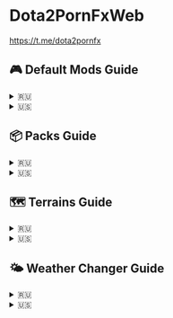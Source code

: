 # Dota2PornFxWeb
https://t.me/dota2pornfx

## 🎮 Default Mods Guide

<details>
<summary>🇷🇺</summary>

1. Скачайте нужный файл `.vpk`
2. Переместите его в папку с языком игры:

**Для русского языка используйте папку `dota_russian`:**
```
Steam\steamapps\common\dota 2 beta\game\dota_russian\
```

**Для английского языка создайте папку `dota_123`:**
```
Steam\steamapps\common\dota 2 beta\game\dota_123\
```

⚠️ **Важно:** Если файлы дублируются, переименуйте повторяющийся файл в `pakXX_dir.vpk`, где XX = 10, 11, 12, 13...99

</details>

<details>
<summary>🇺🇸</summary>

1. Download the required `.vpk` file
2. Move it to the appropriate language folder in the game directory:
```
Steam\steamapps\common\dota 2 beta\game\
```

3. Create a folder named `dota_123` and place the file there:
```
Steam\steamapps\common\dota 2 beta\game\dota_123\
```

⚠️ **Note:** If files are duplicated, rename the repeated file to `pakXX_dir.vpk`, where XX is 10, 11, 12, 13...99

</details>

## 📦 Packs Guide

<details>
<summary>🇷🇺</summary>

В архиве находятся папка и файл — поместите их в:
- `dota_russian` (для русского языка)
- `dota_123` (для английского языка)

</details>

<details>
<summary>🇺🇸</summary>

The archive contains a folder and file — place them in:
- `dota_russian` (for Russian)
- `dota_123` (for English)

</details>

## 🗺️ Terrains Guide

<details>
<summary>🇷🇺</summary>

1. Переместите папку `maps` в соответствующую директорию:

**Для русского языка:**
```
Steam\steamapps\common\dota 2 beta\game\dota_russian\
```

**Для английского языка создайте папку `dota_123`:**
```
Steam\steamapps\common\dota 2 beta\game\dota_123\
```

2. В параметрах запуска укажите:
   - `-language russian` (для русского)
   - `-language 123` (для английского)

</details>

<details>
<summary>🇺🇸</summary>

1. Create a folder `dota_123` in:
```
Steam\steamapps\common\dota 2 beta\game\dota_123\
```

2. Move the `maps` folder into the created directory

3. Add to launch options:
```
-language 123
```

</details>

## 🌤️ Weather Changer Guide

<details>
<summary>🇷🇺</summary>

1. Распакуйте архив
2. Запустите `Run.bat`

⚠️ **Примечание:** 
- Если не позволяет войти в матч — используйте Fix MM
- Обновления выходят редко

</details>

<details>
<summary>🇺🇸</summary>

1. Unpack the archive
2. Run `Run.bat`

⚠️ **Note:** 
- If it doesn't let you enter matches — use Fix MM
- Updates are released rarely

</details>
